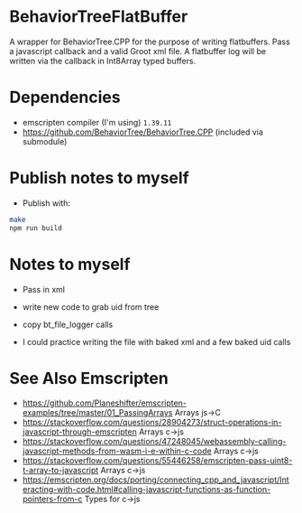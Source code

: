 # BehaviorTreeFlatBuffer
A wrapper for BehaviorTree.CPP for the purpose of writing flatbuffers.  Pass a javascript callback and a valid Groot xml file.  A flatbuffer log will be written via the callback in Int8Array typed buffers.

# Dependencies
* emscripten compiler (I'm using) `1.39.11`
* https://github.com/BehaviorTree/BehaviorTree.CPP (included via submodule)

# Publish notes to myself
* Publish with:
```bash
make
npm run build
```


# Notes to myself
* Pass in xml
* write new code to grab uid from tree
* copy bt_file_logger calls

* I could practice writing the file with baked xml and a few baked uid calls


# See Also Emscripten
* https://github.com/Planeshifter/emscripten-examples/tree/master/01_PassingArrays  Arrays js->C
* https://stackoverflow.com/questions/28904273/struct-operations-in-javascript-through-emscripten Arrays c->js
* https://stackoverflow.com/questions/47248045/webassembly-calling-javascript-methods-from-wasm-i-e-within-c-code Arrays c->js
* https://stackoverflow.com/questions/55446258/emscripten-pass-uint8-t-array-to-javascript Arrays c->js
* https://emscripten.org/docs/porting/connecting_cpp_and_javascript/Interacting-with-code.html#calling-javascript-functions-as-function-pointers-from-c Types for c->js


